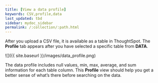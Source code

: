 ```yaml
---
title: [View a data profile]
keywords: CSV,profile,data
last_updated: tbd
sidebar: mydoc_sidebar
permalink: /:collection/:path.html
---
```


After you upload a CSV file, it is available as a table in ThoughtSpot. The
**Profile** tab appears after you have selected a specific table from **DATA**.

![]({{ site.baseurl }}/images/data_profile.png)

The data profile includes null values, min, max, average, and sum information
for each table column. This **Profile** view should help you get a better sense
of what’s there before searching on the data.

